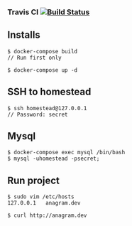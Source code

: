 <h3>Travis CI <a href="https://travis-ci.org/dung13890/anagram"><img src="https://travis-ci.org/dung13890/anagram.svg" alt="Build Status"></a></h3>

## Installs

```
$ docker-compose build
// Run first only

$ docker-compose up -d

```

## SSH to homestead
```
$ ssh homestead@127.0.0.1
// Password: secret
```

## Mysql
```
$ docker-compose exec mysql /bin/bash
$ mysql -uhomestead -psecret;
```
## Run project
```
$ sudo vim /etc/hosts
127.0.0.1   anagram.dev

$ curl http://anagram.dev
```
